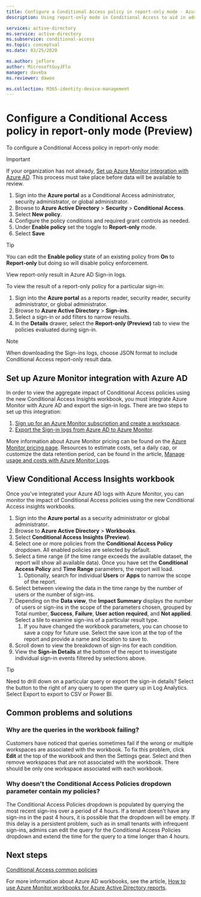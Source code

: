 ```yaml
---
title: Configure a Conditional Access policy in report-only mode - Azure Active Directory
description: Using report-only mode in Conditional Access to aid in adoption

services: active-directory
ms.service: active-directory
ms.subservice: conditional-access
ms.topic: conceptual
ms.date: 03/25/2020

ms.author: joflore
author: MicrosoftGuyJFlo
manager: daveba
ms.reviewer: dawoo

ms.collection: M365-identity-device-management
---
```

# Configure a Conditional Access policy in report-only mode (Preview)

To configure a Conditional Access policy in report-only mode:

> [!IMPORTANT]
> If your organization has not already, [Set up Azure Monitor integration with Azure AD](#set-up-azure-monitor-integration-with-azure-ad). This process must take place before data will be available to review.

1. Sign into the **Azure portal** as a Conditional Access administrator, security administrator, or global administrator.
1. Browse to **Azure Active Directory** > **Security** > **Conditional Access**.
1. Select **New policy**.
1. Configure the policy conditions and required grant controls as needed.
1. Under **Enable policy** set the toggle to **Report-only** mode.
1. Select **Save**

> [!TIP]
> You can edit the **Enable policy** state of an existing policy from **On** to **Report-only** but doing so will disable policy enforcement. 

View report-only result in Azure AD Sign-in logs.

To view the result of a report-only policy for a particular sign-in:

1. Sign into the **Azure portal** as a reports reader, security reader, security administrator, or global administrator.
1. Browse to **Azure Active Directory** > **Sign-ins**.
1. Select a sign-in or add filters to narrow results.
1. In the **Details** drawer, select the **Report-only (Preview)** tab to view the policies evaluated during sign-in.

> [!NOTE]
> When downloading the Sign-ins logs, choose JSON format to include Conditional Access report-only result data.

## Set up Azure Monitor integration with Azure AD

In order to view the aggregate impact of Conditional Access policies using the new Conditional Access Insights workbook, you must integrate Azure Monitor with Azure AD and export the sign-in logs. There are two steps to set up this integration: 

1. [Sign up for an Azure Monitor subscription and create a workspace](/azure/azure-monitor/learn/quick-create-workspace).
1. [Export the Sign-in logs from Azure AD to Azure Monitor](/azure/active-directory/reports-monitoring/howto-integrate-activity-logs-with-log-analytics).

More information about Azure Monitor pricing can be found on the [Azure Monitor pricing page](https://azure.microsoft.com/pricing/details/monitor/). Resources to estimate costs, set a daily cap, or customize the data retention period, can be found in the article, [Manage usage and costs with Azure Monitor Logs](../../azure-monitor/platform/manage-cost-storage.md#estimating-the-costs-to-manage-your-environment).

## View Conditional Access Insights workbook

Once you've integrated your Azure AD logs with Azure Monitor, you can monitor the impact of Conditional Access policies using the new Conditional Access insights workbooks.

1. Sign into the **Azure portal** as a security administrator or global administrator.
1. Browse to **Azure Active Directory** > **Workbooks**.
1. Select **Conditional Access Insights (Preview)**.
1. Select one or more policies from the **Conditional Access Policy** dropdown. All enabled policies are selected by default.
1. Select a time range (if the time range exceeds the available dataset, the report will show all available data). Once you have set the **Conditional Access Policy** and **Time Range** parameters, the report will load.
   1. Optionally, search for individual **Users** or **Apps** to narrow the scope of the report.
1. Select between viewing the data in the time range by the number of users or the number of sign-ins.
1. Depending on the **Data view**, the **Impact Summary** displays the number of users or sign-ins in the scope of the parameters chosen, grouped by Total number, **Success**, **Failure**, **User action required**, and **Not applied**. Select a tile to examine sign-ins of a particular result type. 
   1. If you have changed the workbook parameters, you can choose to save a copy for future use. Select the save icon at the top of the report and provide a name and location to save to.
1. Scroll down to view the breakdown of sign-ins for each condition.
1. View the **Sign-in Details** at the bottom of the report to investigate individual sign-in events filtered by selections above.

> [!TIP] 
> Need to drill down on a particular query or export the sign-in details? Select the button to the right of any query to open the query up in Log Analytics. Select Export to export to CSV or Power BI.

## Common problems and solutions

### Why are the queries in the workbook failing?

Customers have noticed that queries sometimes fail if the wrong or multiple workspaces are associated with the workbook. To fix this problem, click **Edit** at the top of the workbook and then the Settings gear. Select and then remove workspaces that are not associated with the workbook. There should be only one workspace associated with each workbook.

### Why doesn't the Conditional Access Policies dropdown parameter contain my policies?

The Conditional Access Policies dropdown is populated by querying the most recent sign-ins over a period of 4 hours. If a tenant doesn't have any sign-ins in the past 4 hours, it is possible that the dropdown will be empty. If this delay is a persistent problem, such as in small tenants with infrequent sign-ins, admins can edit the query for the Conditional Access Policies dropdown and extend the time for the query to a time longer than 4 hours.

## Next steps

[Conditional Access common policies](concept-conditional-access-policy-common.md)

For more information about Azure AD workbooks, see the article, [How to use Azure Monitor workbooks for Azure Active Directory reports](../reports-monitoring/howto-use-azure-monitor-workbooks.md).
